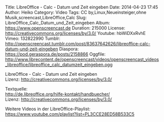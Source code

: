 Title: LibreOffice - Calc - Datum und Zeit eingeben
Date: 2014-04-23 17:45
Author: Heiko
Category: Video
Tags: CC by,Linux,Neueinsteiger,ohne Musik,screencast,LibreOffice,Calc
Slug: LibreOffice_Calc_Datum_und_Zeit_eingeben
Album: https://www.openscreencast.de
Duration: 215000
License: http://creativecommons.org/licenses/by/3.0/
Youtube: hbWiDXxRvhE
Vimeo: 132822990
Tumblr: http://openscreencast.tumblr.com/post/83637642626/libreoffice-calc-datum-und-zeit-eingeben
Diaspora: https://pod.geraspora.de/posts/2158866
Oggfile: http://www.librecontent.de/openscreencast/videos/openscreencast_videos_libreoffice/libreoffice_calc_datumzeit_eingeben.ogg

LibreOffice - Calc - Datum und Zeit eingeben  
Lizenz: <http://creativecommons.org/licenses/by/3.0/>  
  
Textquelle:  
<http://de.libreoffice.org/hilfe-kontakt/handbuecher/>  
Lizenz: <http://creativecommons.org/licenses/by/3.0/>  
  
Weitere Videos in der LibreOffice-Playlist:
<https://www.youtube.com/playlist?list=PL3CCE28ED58B533C5>  
  

